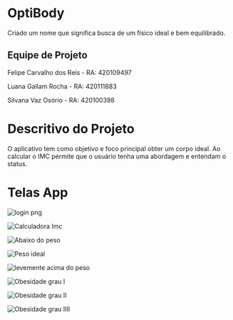 # OptiBody

Criado um nome que significa busca de um físico ideal e bem equilibrado.

## Equipe de Projeto

Felipe Carvalho dos Reis - RA: 420109497

Luana Gallam Rocha       - RA: 420111883

Silvana Vaz Osório       - RA: 420100398

# Descritivo do Projeto

O aplicativo tem como objetivo e foco principal obter um corpo ideal. Ao calcular o IMC permite 
que o usuário tenha uma abordagem e entendam o status.

# Telas App

![login png](https://github.com/silvanavaz13/Projeto-Faculdade/assets/131468903/cc59bd0f-9fd8-47b6-9cda-f24f85a324f7)

![Calculadora Imc](https://github.com/silvanavaz13/Projeto-Faculdade/assets/131468903/3c0d79a0-5a17-45a1-9ca7-351f62160516)

![Abaixo do peso ](https://github.com/silvanavaz13/Projeto-Faculdade/assets/131468903/89daec01-4796-40c7-80d6-01571dfa4490)

![Peso ideal ](https://github.com/silvanavaz13/Projeto-Faculdade/assets/131468903/f4e89032-3e1a-4eb4-8e54-246aa1eea3a3)

![levemente acima do peso ](https://github.com/silvanavaz13/Projeto-Faculdade/assets/131468903/f2dbf881-b8e6-42d3-903d-87044ee30fb0)

![Obesidade grau I](https://github.com/silvanavaz13/Projeto-Faculdade/assets/131468903/0ede57c0-0c1d-4f2f-addc-b3e72d31cfef)

![Obesidade grau II](https://github.com/silvanavaz13/Projeto-Faculdade/assets/131468903/d3f0fb99-05ce-49f0-807f-1134f5a32471)

![Obesidade grau IIII](https://github.com/silvanavaz13/Projeto-Faculdade/assets/131468903/2e25abc7-3d7b-4148-b6fc-a41361af8d15)
